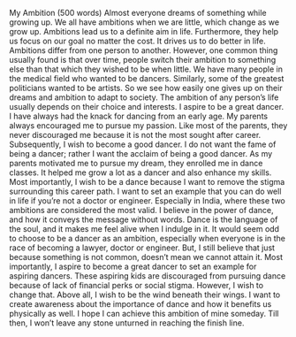 My Ambition (500 words)
Almost everyone dreams of something while growing up. We all have ambitions when we are little, which change as we grow up. Ambitions lead us to a definite aim in life. Furthermore, they help us focus on our goal no matter the cost. It drives us to do better in life. Ambitions differ from one person to another.
However, one common thing usually found is that over time, people switch their ambition to something else than that which they wished to be when little. We have many people in the medical field who wanted to be dancers. Similarly, some of the greatest politicians wanted to be artists. So we see how easily one gives up on their dreams and ambition to adapt to society.
The ambition of any person’s life usually depends on their choice and interests. I aspire to be a great dancer. I have always had the knack for dancing from an early age. My parents always encouraged me to pursue my passion. Like most of the parents, they never discouraged me because it is not the most sought after career.
Subsequently, I wish to become a good dancer. I do not want the fame of being a dancer; rather I want the acclaim of being a good dancer. As my parents motivated me to pursue my dream, they enrolled me in dance classes. It helped me grow a lot as a dancer and also enhance my skills.
Most importantly, I wish to be a dance because I want to remove the stigma surrounding this career path. I want to set an example that you can do well in life if you’re not a doctor or engineer. Especially in India, where these two ambitions are considered the most valid.
I believe in the power of dance, and how it conveys the message without words. Dance is the language of the soul, and it makes me feel alive when I indulge in it.
It would seem odd to choose to be a dancer as an ambition, especially when everyone is in the race of becoming a lawyer, doctor or engineer. But, I still believe that just because something is not common, doesn’t mean we cannot attain it.
Most importantly, I aspire to become a great dancer to set an example for aspiring dancers. These aspiring kids are discouraged from pursuing dance because of lack of financial perks or social stigma. However, I wish to change that.
Above all, I wish to be the wind beneath their wings. I want to create awareness about the importance of dance and how it benefits us physically as well. I hope I can achieve this ambition of mine someday. Till then, I won’t leave any stone unturned in reaching the finish line.